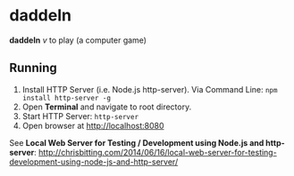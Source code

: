 # daddeln
**daddeln** *v* to play (a computer game)

## Running
1. Install HTTP Server (i.e. Node.js http-server). Via Command Line: `npm install http-server -g`
2. Open **Terminal** and navigate to root directory.
2. Start HTTP Server: `http-server`
3. Open browser at <a href="http://localhost:8080" target="_blank">http://localhost:8080</a>

See **Local Web Server for Testing / Development using Node.js and http-server**: <a href="http://chrisbitting.com/2014/06/16/local-web-server-for-testing-development-using-node-js-and-http-server/" target="_blank">http://chrisbitting.com/2014/06/16/local-web-server-for-testing-development-using-node-js-and-http-server/</a>
